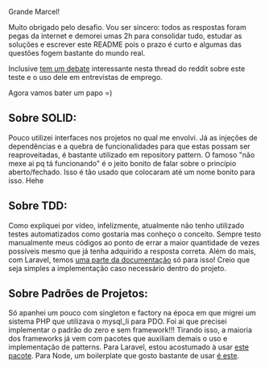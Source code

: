 Grande Marcel!

Muito obrigado pelo desafio. Vou ser sincero: todos as respostas foram pegas da internet e demorei umas 2h para consolidar tudo, estudar as soluções e escrever este README pois o prazo é curto e algumas das questões fogem bastante do mundo real.

Inclusive [tem um debate](https://www.reddit.com/r/PHP/comments/2394p2/aree_these_php_challenges_too_difficult_for_a/) interessante nesta thread do reddit sobre este teste e o uso dele em entrevistas de emprego.

Agora vamos bater um papo =)

Sobre SOLID:
--------------------------

Pouco utilizei interfaces nos projetos no qual me envolvi. Já as injeções de dependências e a quebra de funcionalidades para que estas possam ser reaproveitadas, é bastante utilizado em repository pattern.
O famoso "não mexe ai pq tá funcionando" é o jeito bonito de falar sobre o princípio aberto/fechado. Isso é tão usado que colocaram até um nome bonito para isso. Hehe

Sobre TDD:
--------------------------

Como expliquei por vídeo, infelizmente, atualmente não tenho utilizado testes automatizados como gostaria mas conheço o conceito. Sempre testo manualmente meus códigos ao ponto de errar a maior quantidade de vezes possíveis mesmo que já tenha adquirido a resposta correta.
Além do mais, com Laravel, temos [uma parte da documentação](https://laravel.com/docs/5.6/testing) só para isso! Creio que seja simples a implementação caso necessário dentro do projeto.

Sobre Padrões de Projetos:
--------------------------

Só apanhei um pouco com singleton e factory na época em que migrei um sistema PHP que utilizava o mysql_li para PDO. Foi ai que precisei implementar o padrão do zero e sem framework!!!
Tirando isso, a maioria dos frameworks já vem com pacotes que auxiliam demais o uso e implementação de patterns.
Para Laravel, estou acostumado à usar [este pacote](https://packagist.org/packages/prettus/l5-repository).
Para Node, um boilerplate que gosto bastante de usar [é este](https://github.com/danielfsousa/express-rest-es2017-boilerplate).
